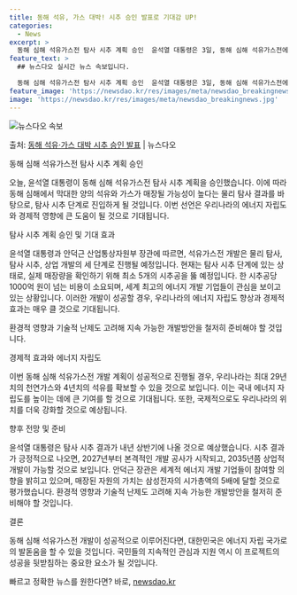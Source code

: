 ```yaml
---
title: 동해 석유, 가스 대박! 시추 승인 발표로 기대감 UP!
categories:
  - News
excerpt: >
  동해 심해 석유가스전 탐사 시추 계획 승인  윤석열 대통령은 3일, 동해 심해 석유가스전에 대한 탐사 시추 …
feature_text: >
  ## 뉴스다오 실시간 뉴스 속보입니다.

  동해 심해 석유가스전 탐사 시추 계획 승인  윤석열 대통령은 3일, 동해 심해 석유가스전에 대한 탐사 시추 …
feature_image: 'https://newsdao.kr/res/images/meta/newsdao_breakingnews.jpg'
image: 'https://newsdao.kr/res/images/meta/newsdao_breakingnews.jpg'
---
```


![뉴스다오 속보](https://newsdao.kr/res/images/meta/newsdao_breakingnews.jpg)

<p>출처: <a href="https://newsdao.kr/4029" rel="dofollow">동해 석유·가스 대박 시추 승인 발표</a> | 뉴스다오</p>

동해 심해 석유가스전 탐사 시추 계획 승인

오늘, 윤석열 대통령이 동해 심해 석유가스전 탐사 시추 계획을 승인했습니다. 이에 따라 동해 심해에서 막대한 양의 석유와 가스가 매장될 가능성이 높다는 물리 탐사 결과를 바탕으로, 탐사 시추 단계로 진입하게 될 것입니다. 이번 선언은 우리나라의 에너지 자립도와 경제적 영향에 큰 도움이 될 것으로 기대됩니다.

탐사 시추 계획 승인 및 기대 효과

윤석열 대통령과 안덕근 산업통상자원부 장관에 따르면, 석유가스전 개발은 물리 탐사, 탐사 시추, 상업 개발의 세 단계로 진행될 예정입니다. 현재는 탐사 시추 단계에 있는 상태로, 실제 매장량을 확인하기 위해 최소 5개의 시추공을 뚫 예정입니다. 한 시추공당 1000억 원이 넘는 비용이 소요되며, 세계 최고의 에너지 개발 기업들이 관심을 보이고 있는 상황입니다. 이러한 개발이 성공할 경우, 우리나라의 에너지 자립도 향상과 경제적 효과는 매우 클 것으로 기대됩니다.

환경적 영향과 기술적 난제도 고려해 지속 가능한 개발방안을 철저히 준비해야 할 것입니다.

경제적 효과와 에너지 자립도

이번 동해 심해 석유가스전 개발 계획이 성공적으로 진행될 경우, 우리나라는 최대 29년치의 천연가스와 4년치의 석유를 확보할 수 있을 것으로 보입니다. 이는 국내 에너지 자립도를 높이는 데에 큰 기여를 할 것으로 기대됩니다. 또한, 국제적으로도 우리나라의 위치를 더욱 강화할 것으로 예상됩니다.

향후 전망 및 준비

윤석열 대통령은 탐사 시추 결과가 내년 상반기에 나올 것으로 예상했습니다. 시추 결과가 긍정적으로 나오면, 2027년부터 본격적인 개발 공사가 시작되고, 2035년쯤 상업적 개발이 가능할 것으로 보입니다. 안덕근 장관은 세계적 에너지 개발 기업들이 참여할 의향을 밝히고 있으며, 매장된 자원의 가치는 삼성전자의 시가총액의 5배에 달할 것으로 평가했습니다. 환경적 영향과 기술적 난제도 고려해 지속 가능한 개발방안을 철저히 준비해야 할 것입니다.

결론

동해 심해 석유가스전 개발이 성공적으로 이루어진다면, 대한민국은 에너지 자립 국가로의 발돋움을 할 수 있을 것입니다. 국민들의 지속적인 관심과 지원 역시 이 프로젝트의 성공을 뒷받침하는 중요한 요소가 될 것입니다. 

빠르고 정확한 뉴스를 원한다면? 바로, <a href="https://newsdao.kr" rel="dofollow">newsdao.kr</a>


